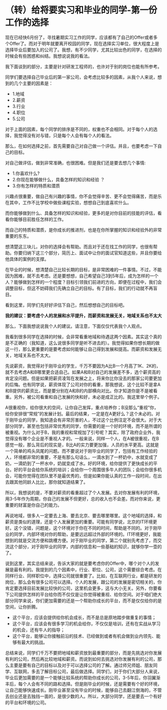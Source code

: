 # （转）给将要实习和毕业的同学-第一份工作的选择 

现在已经快6月份了，寻找暑期实习工作的同学，应该都有了自己的Offer或者多个Offer了。而对于明年就要离开校园的同学，现在选择实习单位，很大程度上是选择毕业后要加入的公司了。我想，有不少同学，尤其比较出色的同学，在选择的时候会有些困惑和纠结。我想说说我的看法。

我下面谈到的部分，主要是针对研发工程师的，也许对于别的岗位也能有所参考。

同学们要选择自己毕业后的第一家公司，会考虑比较多的因素，从我个人来说，想到的几个主要的因素是：

- 1.地域
- 2.薪资
- 3.行业
- 4.职位
- 5.公司


对于上面的因素，每个同学的排序是不同的，权重也不会相同。对于每个人的选择，我觉得没有对与错，只是每个人会有每个人的看法。

那么，在如何选择之前，首先需要自己对自己做一个评估。并且，也要考虑一下自己的目标。

对自己做评估，做到非常准确，也很困难。但是我们还是要去想几个事情:

- 1.你喜欢什么?
- 2.你现在能够做什么，具备怎样的知识和经验 ？
- 3.你有怎样的特质和潜质

兴趣点很重要，做自己有兴趣的事情，你不会觉得辛苦、更不会觉得痛苦，而是乐在其中，工作不比学校中做些课程实验，想想自己到底喜欢什么。

而你能够做到什么、具备怎样的知识和经验，更多的是对你目前的技能的评估，看看你能够目前胜任怎样的工作。

而自己的特质和潜质，是你成长的推进剂，也是在你所掌握的知识和经验外的非常重要的东东。

想清楚这三块儿，对你的选择会有帮助。而且对于还在找工作的同学，也很有帮助。你要归纳下这三个部分，简历上、面试中让你的面试官知道这些，并且你要给他具体的案例的支撑。

在毕业的时候，想清楚自己比较长期的目标，是非常困难的一件事情。不过，不能因为困难，就不去考虑。还是要想想，自己希望自己3到5年后，成为怎样的一个人？能够做到怎样的一个程度？目标引领我们前进的方向，即便在过程中，我们会调整目标，但这不妨碍我们先确立自己的目标。有了目标，我们的行动就不再盲目。

看到这里，同学们先好好评估下自己，然后想想自己的目标吧。

**我的建议：要考虑个人的发展和水平提升，而薪资和发展无关，地域关系也不太大**

那么，下面我想说说我个人的建议。请注意，下面仅仅代表我个人观点。

我看到很多同学在选择的时候，会非常看重地域和待遇这两个因素。其实这个真的是不正确的（我知道，这么说很多同学是听不进去的）。我觉得如果你想长期的做这一行，那么更重要的是要考虑如何能够让自己得到发展和提高。而薪资和发展无关，地域关系也不太大。

先说薪资，我觉得对于刚毕业的学生，千万不要因为A比B一个月高了1K、2K的，就不去考虑A和B哪里更合适自己。如果A和B对自己的发展差不多，选个薪资高的肯定没问题。但是如果把薪资凌驾在发展之上，将来你比你没去的那家公司要更加的后悔。也有同学说，薪资体现了公司对你的看重，那我想说，这个比较不是拿A和B提供的薪资比，而是要分别在A和B的内部横向对比。你才知道你是不是被看重。另外，被公司看重和自己发展的快和好，未必是成正比的。我这里举个例子。

A很重视你，给你很大的空间，让你自己发挥，重点培养你；B没那么“重视”你，给你安排很“常规”的发展计划。最后的结果，一定是在A更好么？这个未必的。对于刚毕业的同学，我知道会有非常厉害的人，不过这个比例注定不会很大。对于大部分同学，甚至也包括非常优秀的同学，你需要的是一个好的环境，而不是所谓的被重视。为什么对于B，我的重视和常规加了引号呢？其实，除了政府企业外，我觉得没有哪个企业是不重视人才的。一般来说，同样一个人，在A被很重视，在B感觉一般，那么背后的现实是，B比A的实力要更加强，人员的水平更高。这就是一个简单的鸡头凤尾的问题。而不要说对于刚毕业的同学了，包括有工作经验的人，环境都非常的重要，不是有那么句话么，一滴水到了一杯奶中，水就变成了奶，一滴奶到了一杯水中，奶就变成了水。好的环境，给你提供了更快成长的平台。好的平台会给你系统的培训；会给你一个周围很多牛人的团队；会给你很多机会，可能你觉得在团队里不是最优秀的，但是如果你能认真的工作一段时间，在出去跟其他同龄人比比，那你就知道结果了。

所以，我想说的是，不要对薪资的看重超过了个人发展。去对你发展有利的环境，用3-5年作为周期，你自己的发展不但更好，总的收入也不会差。而对你来说，更重要的财富是你自己的能力。

再说地域，很多人一定要去上海、要去北京、要去哪里哪里。这个地域的选择，和薪资是类似的道理，还是个人发展更加的重要。可能有同学说，北京的IT环境更好。这个没错，问题是，这个环境对于你在不同的时间，帮助是不同的。对于刚毕业的同学，内部环境对你的帮助，是要远远超过外部的环境的。IT环境更好，我能想到的就是交流方便和跳槽方便。对于刚毕业的同学，第二个就别先考虑了，而交流这个部分，对于刚毕业的同学，内部的信息和一些基础的知识，就够你学一壶的了。

说到这里，其实总结来说，告诉大家的就是要考虑你的Offer中，哪个对个人的发展是最有利的。我提到的几个因素中，行业、职位、公司，这个需要综合考虑。在同样行业、同样职位中，选择公司就很重要了。比如，在互联网行业，都是研发的岗位，那么会有很多公司可以选择。个人的发展，跟公司的发展是密切相关的，你肯定要选择目前发展比较快的公司，这里机会更多，这与大小无关。另外，你要看下公司提供怎样的平台给你而不仅仅是让你觉得被重视、给你空间。对于咱们绝大部分同学来说，你们更加需要的还是一个帮助你成长的平台，而不是仅仅给你的是空间，让你折腾。

- 这个平台，应该会提供给你机会成长，而不是总是原地踏步做重复的事情；
- 这个平台，应该会有很多学习的机会给你，不仅仅是培训，还有在实战从学习的机会，还有牛人的指导；
- 这个平台，能够让你接触前沿的技术、已经做到或者有机会做到业内领先、能够有最大的挑战。

总结来说，同学们千万不要把地域和薪资放到最重要的部分，而是先挑选对你发展有利的公司，然后再比较地域和薪资。而说到如何去挑选对你发展有利的公司，那么主要是要有自己的目标以及对于可以选择公司的了解。通过师兄师姐、朋友同学、互联网，多去了解目标公司，最后做选择。同学们，对于你们大部分人来说，毕业后更加需要的是一个能够比较系统的帮助你成长的公司，3-5年后，你羽翼渐丰后，每个人会有不同的路和选择。但是刚毕业的时候，还是需要有个好的环境，让自己能够快速成长。刚毕业甚至没有毕业的时候，能够自己去翻江倒海的，不管去创业还是去独挡一面的，是很少数的人。所以，大部分同学，还是要去一个有好的平台和环境的公司。